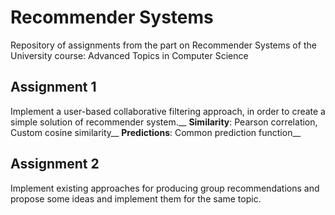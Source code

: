 # Recommender Systems
Repository of assignments from the part on Recommender Systems of the University course: Advanced Topics in Computer Science

## Assignment 1
Implement a user-based collaborative filtering approach, in order to create a simple solution of recommender system.__
**Similarity**: Pearson correlation, Custom cosine similarity__
**Predictions**: Common prediction function__

## Assignment 2
Implement existing approaches for producing group recommendations and propose some ideas and implement them for the same topic.
